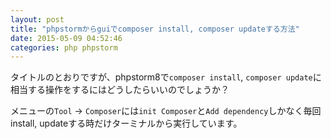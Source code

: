 ```yaml
---
layout: post
title: "phpstormからguiでcomposer install, composer updateする方法"
date: 2015-05-09 04:52:46
categories: php phpstorm
---
```

<p>タイトルのとおりですが、phpstorm8で<code>composer install</code>, <code>composer update</code>に相当する操作をするにはどうしたらいいのでしょうか？</p>

<p>メニューの<code>Tool</code> -> <code>Composer</code>には<code>init Composer</code>と<code>Add dependency</code>しかなく毎回install, updateする時だけターミナルから実行しています。</p>

